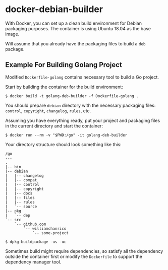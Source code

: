 # docker-debian-builder

With Docker, you can set up a clean build environment for Debian
packaging purposes. The container is using Ubuntu 18.04 as the base image.

Will assume that you already have the packaging files to build a `deb` package.

## Example For Building Golang Project

Modified `Dockerfile-golang` contains necessary tool to build a Go project.

Start by building the container for the build environment:

`$ docker build -t golang-deb-builder -f Dockerfile-golang .`

You should prepare `debian` directory with the necessary
packaging files: `control`, `copyright`, `changelog`, `rules`, etc.

Assuming you have everything ready, put your project and packaging files in
the current directory and start the container:

`$ docker run --rm -v "$PWD:/go" -it golang-deb-builder`

Your directory structure should look something like this:
```
/go
---
.
|-- bin
|-- debian
|   |-- changelog
|   |-- compat
|   |-- control
|   |-- copyright
|   |-- docs
|   |-- files
|   |-- rules
|   `-- source
|-- pkg
|   `-- dep
`-- src
    `-- github.com
        `-- williamchanrico
            `-- some-project
```

`$ dpkg-buildpackage -us -uc`

Sometimes build might require dependencies, so satisfy all the dependency outside
the container first or modify the `Dockerfile` to support the dependency manager tool.
